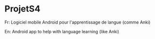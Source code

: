 # ProjetS4
Fr: Logiciel mobile Android pour l'apprentissage de langue (comme Anki)

En: Android app to help with language learning (like Anki)
